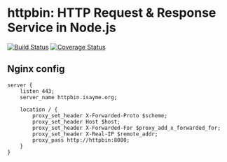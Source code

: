 # httpbin: HTTP Request & Response Service in Node.js

[![Build Status](https://travis-ci.org/isayme/node-httpbin.svg?branch=master)](https://travis-ci.org/isayme/node-httpbin)
[![Coverage Status](https://coveralls.io/repos/github/isayme/node-httpbin/badge.svg?branch=master)](https://coveralls.io/github/isayme/node-httpbin?branch=master)

## Nginx config
```
server {
    listen 443;
    server_name httpbin.isayme.org;

    location / {
        proxy_set_header X-Forwarded-Proto $scheme;
        proxy_set_header Host $host;
        proxy_set_header X-Forwarded-For $proxy_add_x_forwarded_for;
        proxy_set_header X-Real-IP $remote_addr;
        proxy_pass http://httpbin:8080;
    }
}
```
